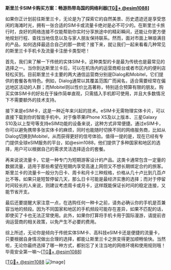 **斯里兰卡SIM卡购买方案：畅游热带岛国的网络利器[[TG💪+ @esim1088](https://t.me/s/esim1088)]**

如果你正计划前往斯里兰卡，无论是为了探索它的自然美景、历史遗迹还是享受悠闲的海滩时光，拥有一张合适的SIM卡或流量卡绝对是必不可少的。在斯里兰卡旅行时，良好的网络连接不仅能帮助你实时分享旅途中的精彩瞬间，还能让你更方便地规划行程、查找当地信息以及与家人朋友保持联系。然而，面对市面上琳琅满目的产品，如何选择最适合自己的那一款呢？接下来，就让我们一起来看看几种常见的斯里兰卡手机卡及流量卡注册卡类型吧！

首先，我们来了解一下传统的实体SIM卡。这种类型的卡是最为传统也是最常见的选择之一。当你到达斯里兰卡后，可以在机场内的运营商柜台或者市区内的便利店轻松买到。目前斯里兰卡主要的两大通信运营商分别是Dialog和Mobitel，它们提供的套餐各有特色。例如，Dialog通常以其覆盖范围广而闻名，适合需要经常在偏远地区活动的人群；而Mobitel则以性价比高著称，特别适合预算有限的朋友。购买实体SIM卡的好处在于操作简单直观，只需插入手机即可使用，并且大多数情况下不需要额外的技术支持。

接下来是eSIM卡，这是一种近年来兴起的技术。eSIM卡无需物理实体卡片，可以直接下载到你的智能手机中。对于像苹果iPhone XS及以上版本、三星Galaxy S10及以上型号等支持eSIM功能的设备来说，这种方式非常便捷。通过eSIM卡，你可以避免携带多张实体卡的麻烦，同时也能随时切换不同的网络服务商，比如从Dialog切换到Mobitel，从而获得更好的信号体验。值得一提的是，现在已经有专门提供全球eSIM服务的平台，如@esim1088，他们提供了多种国家和地区的选择，用户可以根据自己的需求灵活选择适合的套餐。

再来说说流量卡，它是一种专门为短期游客设计的产品。这类卡通常包含一定量的数据流量，适用于那些希望在短期内享受高速上网但又不想长期绑定合约的旅客。斯里兰卡的流量卡一般分为日卡、周卡和月卡三种规格，价格从几十卢比到几百卢比不等。如果只是短暂停留几天，那么日卡可能是最经济实惠的选择；而对于停留时间较长的人来说，则建议考虑周卡或月卡，这样既能保证长时间的稳定连接，又能节省开支。

最后还要提醒大家注意一点，在选购任何一种卡之前，请务必确认你的手机是否兼容当地的频段。因为不同国家和地区的手机频段可能存在差异，如果不匹配的话，即使买了卡也无法正常使用。此外，如果你打算将手机卡用于国际漫游，请提前咨询运营商的相关政策，以免产生不必要的费用。

综上所述，无论你是倾向于传统实体SIM卡、高科技eSIM卡还是便捷的流量卡，只要根据自身情况做出合理的选择，都能让斯里兰卡之旅变得更加顺畅愉快。当然啦，无论你最终选择了哪一种方式，都别忘了关注当地的网络环境和使用规则哦！毕竟安全第一嘛～[[TG💪+ @esim1088](https://t.me/s/esim1088)]

[[TG💪+ @esim1088](https://t.me/s/esim1088) ![Image](https://i.postimg.cc/4NQfJmqS/Snipaste-2025-05-13-00-14-12.png)]
